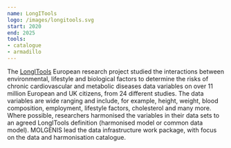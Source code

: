 ```yaml
---
name: LongITools
logo: /images/longitools.svg 
start: 2020
end: 2025
tools:
- catalogue
- armadillo
---
```

The [LongITools](https://longitools.org/) European research project  studied the interactions between environmental, lifestyle and biological factors to determine the risks of 
chronic cardiovascular and metabolic diseases data variables on over 11 million European and UK citizens, from 24 different studies. The data variables are wide ranging and include, for example, height, weight, blood composition, employment, lifestyle factors, cholesterol and many more. Where possible, researchers harmonised the variables in their data sets to an agreed LongITools definition (harmonised model or common data model). MOLGENIS lead the data infrastructure work package, with focus on the data and harmonisation catalogue.